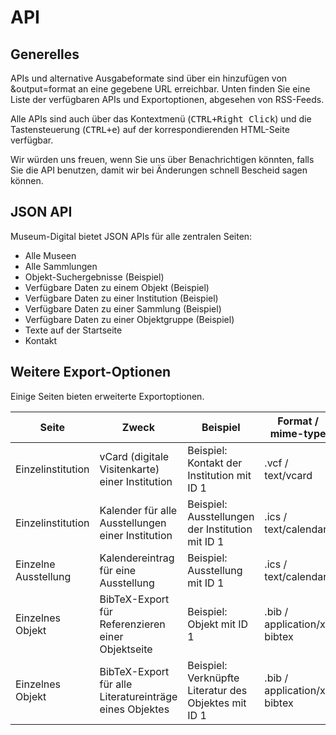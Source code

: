 # API

## Generelles

APIs und alternative Ausgabeformate sind über ein hinzufügen von &output=format an eine gegebene URL erreichbar. Unten finden Sie eine Liste der verfügbaren APIs und Exportoptionen, abgesehen von RSS-Feeds.

Alle APIs sind auch über das Kontextmenü (<kbd>CTRL+Right Click</kbd>) und die Tastensteuerung (<kbd>CTRL+e</kbd>) auf der korrespondierenden HTML-Seite verfügbar.

Wir würden uns freuen, wenn Sie uns über Benachrichtigen könnten, falls Sie die API benutzen, damit wir bei Änderungen schnell Bescheid sagen können.

## JSON API

Museum-Digital bietet JSON APIs für alle zentralen Seiten:

- Alle Museen
- Alle Sammlungen
- Objekt-Suchergebnisse (Beispiel)
- Verfügbare Daten zu einem Objekt (Beispiel)
- Verfügbare Daten zu einer Institution (Beispiel)
- Verfügbare Daten zu einer Sammlung (Beispiel)
- Verfügbare Daten zu einer Objektgruppe (Beispiel)
- Texte auf der Startseite
- Kontakt

## Weitere Export-Optionen

Einige Seiten bieten erweiterte Exportoptionen.

| Seite                | Zweck                                                    | Beispiel                                              | Format / mime-type          |
|----------------------|----------------------------------------------------------|-------------------------------------------------------|-----------------------------|
| Einzelinstitution    | vCard (digitale Visitenkarte) einer Institution          | Beispiel: Kontakt der Institution mit ID 1            | .vcf / text/vcard           |
| Einzelinstitution    | Kalender für alle Ausstellungen einer Institution        | Beispiel: Ausstellungen der Institution mit ID 1      | .ics / text/calendar        |
| Einzelne Ausstellung | Kalendereintrag für eine Ausstellung                     | Beispiel: Ausstellung mit ID 1                        | .ics / text/calendar        |
| Einzelnes Objekt     | BibTeX-Export für Referenzieren einer Objektseite        | Beispiel: Objekt mit ID 1                             | .bib / application/x-bibtex |
| Einzelnes Objekt     | BibTeX-Export für alle Literatureinträge eines Objektes  | Beispiel: Verknüpfte Literatur des Objektes mit ID 1  | .bib / application/x-bibtex |
